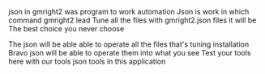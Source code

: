 json in gmright2 was program to work automation 
Json is work in which command gmright2 lead
Tune all the files with gmright2.json files it will be 
The best choice you never choose  

The json will be able able to operate all the files that's tuning installation 
Bravo json will be able to operate them into what you see 
Test your tools here with our tools json tools in this application 
